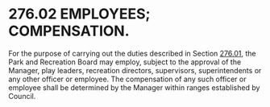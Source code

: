 276.02 EMPLOYEES; COMPENSATION.
===============================

For the purpose of carrying out the duties described in Section
[276.01](18e4628f.html), the Park and Recreation Board may employ,
subject to the approval of the Manager, play leaders, recreation
directors, supervisors, superintendents or any other officer or
employee. The compensation of any such officer or employee shall be
determined by the Manager within ranges established by Council.
